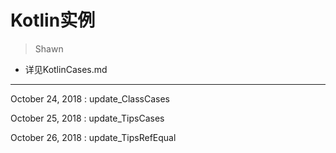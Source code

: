 # Kotlin实例
> Shawn

* 详见KotlinCases.md

---
October 24, 2018 : update_ClassCases

October 25, 2018 : update_TipsCases

October 26, 2018 : update_TipsRefEqual